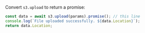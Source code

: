 Convert `s3.upload` to return a promise:

```js
const data = await s3.upload(params).promise(); // this line
console.log(`File uploaded successfully. ${data.Location}`);
return data.Location;
```
